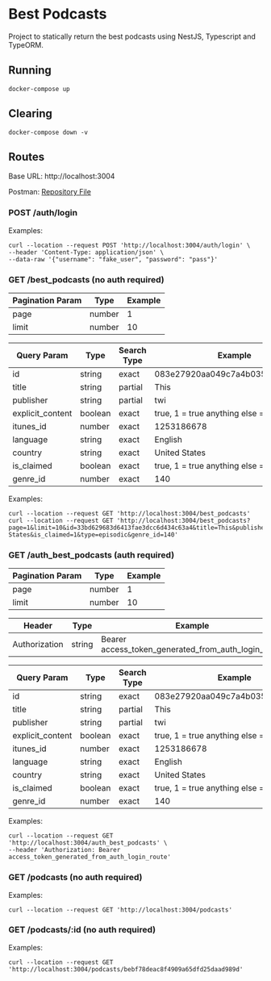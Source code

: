 # Best Podcasts

Project to statically return the best podcasts using NestJS, Typescript and TypeORM.

## Running

```
docker-compose up
```

## Clearing

```
docker-compose down -v
```

## Routes

Base URL: http://localhost:3004

Postman: [Repository File](docs/BestPodcasts.postman_collection.json)

### POST /auth/login

Examples:

```
curl --location --request POST 'http://localhost:3004/auth/login' \
--header 'Content-Type: application/json' \
--data-raw '{"username": "fake_user", "password": "pass"}'
```

### GET /best_podcasts (no auth required)

| Pagination Param | Type   | Example |
| ---------------- | ------ | ------- |
| page             | number | 1       |
| limit            | number | 10      |

| Query Param      | Type    | Search Type | Example                              |
| ---------------- | ------- | ----------- | ------------------------------------ |
| id               | string  | exact       | 083e27920aa049c7a4b035f3acb24272     |
| title            | string  | partial     | This                                 |
| publisher        | string  | partial     | twi                                  |
| explicit_content | boolean | exact       | true, 1 = true anything else = false |
| itunes_id        | number  | exact       | 1253186678                           |
| language         | string  | exact       | English                              |
| country          | string  | exact       | United States                        |
| is_claimed       | boolean | exact       | true, 1 = true anything else = false |
| genre_id         | number  | exact       | 140                                  |

Examples:

```
curl --location --request GET 'http://localhost:3004/best_podcasts'
curl --location --request GET 'http://localhost:3004/best_podcasts?page=1&limit=10&id=33bd629683d6413fae3dcc6d434c63a4&title=This&publisher=twi&explicit_content=false&itunes_id=73329404&language=English&country=United States&is_claimed=1&type=episodic&genre_id=140'
```

### GET /auth_best_podcasts (auth required)

| Pagination Param | Type   | Example |
| ---------------- | ------ | ------- |
| page             | number | 1       |
| limit            | number | 10      |

| Header        | Type   | Example                                             |
| ------------- | ------ | --------------------------------------------------- |
| Authorization | string | Bearer access_token_generated_from_auth_login_route |

| Query Param      | Type    | Search Type | Example                              |
| ---------------- | ------- | ----------- | ------------------------------------ |
| id               | string  | exact       | 083e27920aa049c7a4b035f3acb24272     |
| title            | string  | partial     | This                                 |
| publisher        | string  | partial     | twi                                  |
| explicit_content | boolean | exact       | true, 1 = true anything else = false |
| itunes_id        | number  | exact       | 1253186678                           |
| language         | string  | exact       | English                              |
| country          | string  | exact       | United States                        |
| is_claimed       | boolean | exact       | true, 1 = true anything else = false |
| genre_id         | number  | exact       | 140                                  |

Examples:

```
curl --location --request GET 'http://localhost:3004/auth_best_podcasts' \
--header 'Authorization: Bearer access_token_generated_from_auth_login_route'
```

### GET /podcasts (no auth required)

Examples:

```
curl --location --request GET 'http://localhost:3004/podcasts'
```

### GET /podcasts/:id (no auth required)

Examples:

```
curl --location --request GET 'http://localhost:3004/podcasts/bebf78deac8f4909a65dfd25daad989d'
```
